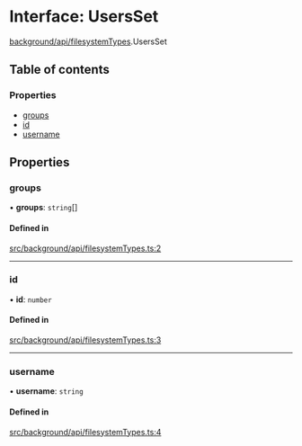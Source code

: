 # Interface: UsersSet

[background/api/filesystemTypes](../wiki/background.api.filesystemTypes).UsersSet

## Table of contents

### Properties

- [groups](../wiki/background.api.filesystemTypes.UsersSet#groups)
- [id](../wiki/background.api.filesystemTypes.UsersSet#id)
- [username](../wiki/background.api.filesystemTypes.UsersSet#username)

## Properties

### groups

• **groups**: `string`[]

#### Defined in

[src/background/api/filesystemTypes.ts:2](https://github.com/ExperimentsByFileFighter/WebApp-PoC-technical-Documentation/blob/5171d3e/src/background/api/filesystemTypes.ts#L2)

___

### id

• **id**: `number`

#### Defined in

[src/background/api/filesystemTypes.ts:3](https://github.com/ExperimentsByFileFighter/WebApp-PoC-technical-Documentation/blob/5171d3e/src/background/api/filesystemTypes.ts#L3)

___

### username

• **username**: `string`

#### Defined in

[src/background/api/filesystemTypes.ts:4](https://github.com/ExperimentsByFileFighter/WebApp-PoC-technical-Documentation/blob/5171d3e/src/background/api/filesystemTypes.ts#L4)
